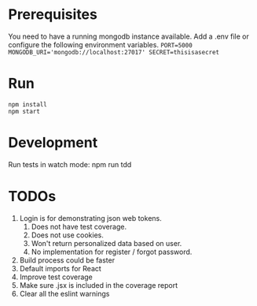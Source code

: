 # Prerequisites
You need to have a running mongodb instance available.
Add a .env file or configure the following environment variables.
`PORT=5000
MONGODB_URI='mongodb://localhost:27017'
SECRET=thisisasecret`

# Run
    npm install 
    npm start

# Development
Run tests in watch mode: 
    npm run tdd

# TODOs
1. Login is for demonstrating json web tokens.
    1. Does not have test coverage.
    2. Does not use cookies.
    3. Won't return personalized data based on user.
    4. No implementation for register / forgot password.
2. Build process could be faster
3. Default imports for React
4. Improve test coverage
5. Make sure .jsx is included in the coverage report
6. Clear all the eslint warnings